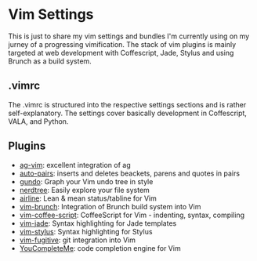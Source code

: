 Vim Settings
============

This is just to share my vim settings and bundles I'm currently using
on my jurney of a progressing vimification.
The stack of vim plugins is mainly targeted at web development with Coffescript, Jade, Stylus and using Brunch as a build system.

.vimrc
------

The .vimrc is structured into the respective settings sections and is rather self-explanatory. The settings cover basically development in Coffescript, VALA, and Python.

Plugins
-------

* [ag-vim](https://github.com/rking/ag.vim): excellent integration of ag
* [auto-pairs](https://github.com/jiangmiao/auto-pairs]auto-pairs): inserts and deletes beackets, parens and quotes in pairs
* [gundo](http://sjl.bitbucket.org/gundo.vim/): Graph your Vim undo tree in style
* [nerdtree](https://github.com/scrooloose/nerdtree): Easily explore your file system
* [airline](https://github.com/bling/vim-airline): Lean & mean status/tabline for Vim
* [vim-brunch](https://github.com/drichard/vim-brunch): Integration of Brunch build system into Vim
* [vim-coffee-script](https://github.com/kchmck/vim-coffee-script): CoffeeScript for Vim - indenting, syntax, compiling
* [vim-jade](https://github.com/digitaltoad/vim-jade): Syntax highlighting for Jade templates
* [vim-stylus](https://github.com/wavded/vim-stylus): Syntax highlighting for Stylus
* [vim-fugitive](https://github.com/tpope/vim-fugitive): git integration into Vim
* [YouCompleteMe](https://github.com/Valloric/YouCompleteMe): code completion engine for Vim
